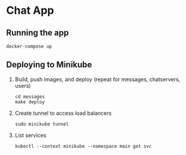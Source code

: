 # Chat App

## Running the app
`docker-compose up`

## Deploying to Minikube

1. Build, push images, and deploy (repeat for messages, chatservers, users)

   ```
   cd messages
   make deploy
   ```

2. Create tunnel to access load balancers

   ```
   sudo minikube tunnel
   ```

3. List services

   ```
   kubectl --context minikube --namespace main get svc
   ``` 
